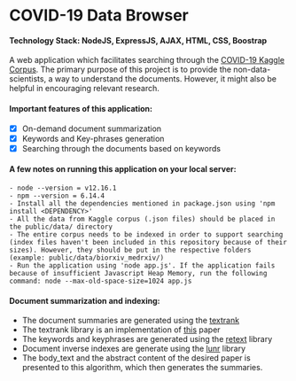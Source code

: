 # COVID-19 Data Browser
#### Technology Stack: NodeJS, ExpressJS, AJAX, HTML, CSS, Boostrap

A web application which facilitates searching through the [COVID-19 Kaggle Corpus](https://www.kaggle.com/allen-institute-for-ai/CORD-19-research-challenge). The primary purpose of this project is to provide the non-data-scientists, a way to understand the documents. However, it might also be helpful in encouraging relevant research.    
    
#### Important features of this application:

   - [x] On-demand document summarization
   - [x] Keywords and Key-phrases generation
   - [x] Searching through the documents based on keywords

#### A few notes on running this application on your local server:
    
    - node --version = v12.16.1
    - npm --version = 6.14.4
    - Install all the dependencies mentioned in package.json using 'npm install <DEPENDENCY>'
    - All the data from Kaggle corpus (.json files) should be placed in the public/data/ directory
    - The entire corpus needs to be indexed in order to support searching (index files haven't been included in this repository because of their sizes). However, they should be put in the respective folders (example: public/data/biorxiv_medrxiv/)
    - Run the application using 'node app.js'. If the application fails because of insufficient Javascript Heap Memory, run the following command: node --max-old-space-size=1024 app.js
    
#### Document summarization and indexing:
    
   - The document summaries are generated using the [textrank](https://www.npmjs.com/package/textrank) 
   - The textrank library is an implementation of [this](https://web.eecs.umich.edu/~mihalcea/papers/mihalcea.emnlp04.pdf) paper
   - The keywords and keyphrases are generated using the [retext](https://github.com/retextjs/retext-keywords) library
   - Document inverse indexes are generate using the [lunr](https://lunrjs.com/) library
   - The body_text and the abstract content of the desired paper is presented to this algorithm, which then generates the summaries.
